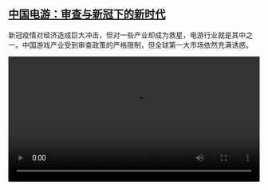 <!--1602669253000-->
[中国电游：审查与新冠下的新时代](https://www.dw.com/zh/%E4%B8%AD%E5%9B%BD%E7%94%B5%E6%B8%B8%EF%BC%9A%E5%AE%A1%E6%9F%A5%E4%B8%8E%E6%96%B0%E5%86%A0%E4%B8%8B%E7%9A%84%E6%96%B0%E6%97%B6%E4%BB%A3/a-55257342)
------

<p>新冠疫情对经济造成巨大冲击，但对一些产业却成为救星，电游行业就是其中之一。中国游戏产业受到审查政策的严格限制，但全球第一大市场依然充满诱惑。</small></p><video src="https://tvdownloaddw-a.akamaihd.net/dwtv_video/flv/vdt_zh/2020/bchi201013_001_egame_sd_sor.mp4" controls style="width:100%"></video>
